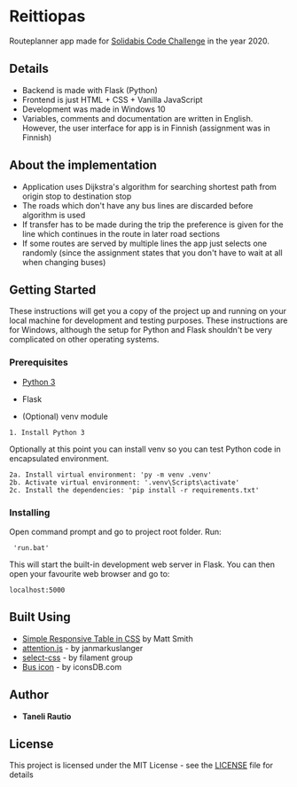 # Reittiopas

Routeplanner app made for [Solidabis Code Challenge](https://koodihaaste.solidabis.com/) in the year 2020.

## Details

  * Backend is made with Flask (Python) 
  * Frontend is just HTML + CSS + Vanilla JavaScript
  * Development was made in Windows 10
  * Variables, comments and documentation are written in English. However, the user interface for app is in Finnish (assignment was in Finnish)

## About the implementation

  * Application uses Dijkstra's algorithm for searching shortest path from origin stop to destination stop
  * The roads which don't have any bus lines are discarded before algorithm is used
  * If transfer has to be made during the trip the preference is given for the line which continues in the route in later road sections
  * If some routes are served by multiple lines the app just selects one randomly (since the assignment states that you don't have to wait at all when changing buses)

## Getting Started

These instructions will get you a copy of the project up and running on your local machine for development and testing purposes. These instructions are for Windows, although the setup for Python and Flask shouldn't be very complicated on other operating systems.

### Prerequisites

  * [Python 3](https://www.python.org/downloads/windows/) 
  * Flask

  * (Optional) venv module

```
1. Install Python 3
```

Optionally at this point you can install venv so you can test Python code in encapsulated environment. 

```
2a. Install virtual environment: 'py -m venv .venv'
2b. Activate virtual environment: '.venv\Scripts\activate'
2c. Install the dependencies: 'pip install -r requirements.txt'
```

### Installing

Open command prompt and go to project root folder. Run:

```
 'run.bat'
```
This will start the built-in development web server in Flask. You can then open your favourite web browser and go to: 

```
localhost:5000
```

## Built Using

* [Simple Responsive Table in CSS](https://codepen.io/AllThingsSmitty/pen/MyqmdM) by Matt Smith
* [attention.js](https://github.com/janmarkuslanger/attention.js) - by janmarkuslanger
* [select-css](https://github.com/filamentgroup/select-css) - by filament group
* [Bus icon](https://www.iconsdb.com/black-icons/bus-icon.html) - by iconsDB.com

## Author

* **Taneli Rautio**

## License

This project is licensed under the MIT License - see the [LICENSE](LICENSE) file for details
